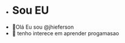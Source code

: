 - # Sou EU
- 👋Olá Eu sou @jhieferson
- 👀 tenho interece em aprender progamasao
<!---
jhieferson/jhieferson is a ✨ special ✨ repository because its `README.md` (this file) appears on your GitHub profile.
You can click the Preview link to take a look at your changes.
--->

